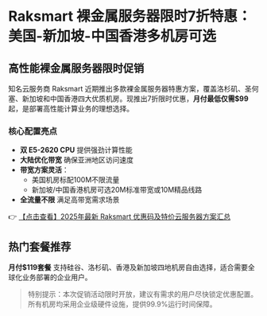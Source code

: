 # Raksmart 裸金属服务器限时7折特惠：美国-新加坡-中国香港多机房可选

## 高性能裸金属服务器限时促销

知名云服务商 Raksmart 近期推出多款裸金属服务器特惠方案，覆盖洛杉矶、圣何塞、新加坡和中国香港四大优质机房。现推出7折限时优惠，**月付最低仅需$99**起，是部署高性能计算业务的理想选择。

### 核心配置亮点
- **双 E5-2620 CPU** 提供强劲计算性能
- **大陆优化带宽** 确保亚洲地区访问速度
- **带宽方案灵活**：
  - 美国机房标配100M不限流量
  - 新加坡/中国香港机房可选20M标准带宽或10M精品线路
- **全流量不限** 满足高带宽需求场景

👉 [【点击查看】2025年最新 Raksmart 优惠码及特价云服务器方案汇总](https://bit.ly/raksmart)

## 热门套餐推荐
**月付$119套餐** 支持硅谷、洛杉矶、香港及新加坡四地机房自由选择，适合需要全球化业务部署的企业用户。

> 特别提示：本次促销活动限时开放，建议有需求的用户尽快锁定优惠配置。所有机房均采用企业级硬件设施，提供99.9%运行时间保障。